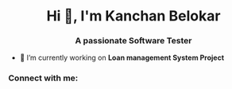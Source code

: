 <h1 align="center">Hi 👋, I'm Kanchan Belokar</h1>
<h3 align="center">A passionate Software Tester</h3>

- 🔭 I’m currently working on **Loan management System Project**

<h3 align="left">Connect with me:</h3>
<p align="left">
</p>
